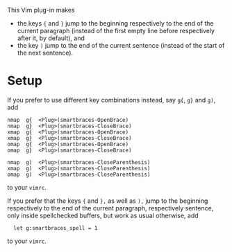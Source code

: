 This Vim plug-in makes

- the keys `{` and `}` jump to the beginning respectively to the end of the current paragraph (instead of the first empty line before respectively after it, by default), and
- the key `)` jump to the end of the current sentence (instead of the   start of the next sentence).

# Setup

If you prefer to use different key combinations instead, say `g{`, `g}` and `g)`, add

```vim
nmap  g{  <Plug>(smartbraces-OpenBrace)
nmap  g}  <Plug>(smartbraces-CloseBrace)
xmap  g{  <Plug>(smartbraces-OpenBrace)
xmap  g}  <Plug>(smartbraces-CloseBrace)
omap  g{  <Plug>(smartbraces-OpenBrace)
omap  g}  <Plug>(smartbraces-CloseBrace)

nmap  g)  <Plug>(smartbraces-CloseParenthesis)
xmap  g)  <Plug>(smartbraces-CloseParenthesis)
omap  g)  <Plug>(smartbraces-CloseParenthesis)
```

to your `vimrc`.

If you prefer that the keys `{` and `},` as well as `),` jump to the beginning respectively to the end of the current paragraph, respectively sentence, only inside spellchecked buffers, but work as usual otherwise, add

```vim
  let g:smartbraces_spell = 1
```

to your `vimrc`.

